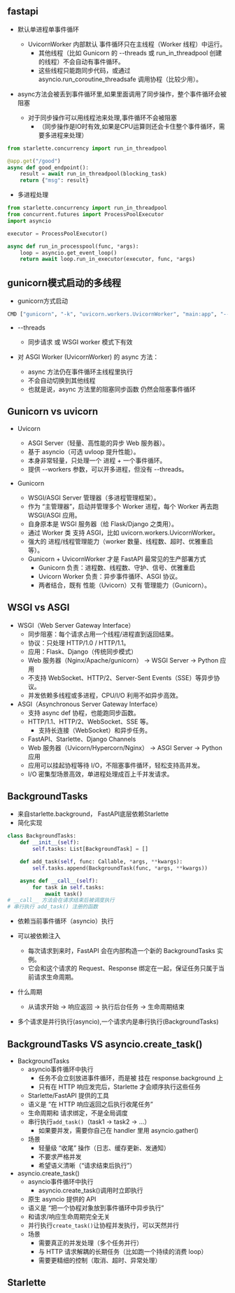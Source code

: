 

## fastapi
+ 默认单进程单事件循环
    + UvicornWorker 内部默认 事件循环只在主线程（Worker 线程）中运行。
        + 其他线程（比如 Gunicorn 的 --threads 或 run_in_threadpool 创建的线程）不会自动有事件循环。
        + 这些线程只能跑同步代码，或通过 asyncio.run_coroutine_threadsafe 调用协程（比较少用）。

+ async方法会被丢到事件循环里,如果里面调用了同步操作，整个事件循环会被阻塞
    + 对于同步操作可以用线程池来处理,事件循环不会被阻塞
        + （同步操作是IO时有效,如果是CPU运算则还会卡住整个事件循环，需要多进程来处理）
```py
from starlette.concurrency import run_in_threadpool

@app.get("/good")
async def good_endpoint():
    result = await run_in_threadpool(blocking_task)
    return {"msg": result}

```

+ 多进程处理
```py
from starlette.concurrency import run_in_threadpool
from concurrent.futures import ProcessPoolExecutor
import asyncio

executor = ProcessPoolExecutor()

async def run_in_processpool(func, *args):
    loop = asyncio.get_event_loop()
    return await loop.run_in_executor(executor, func, *args)
```


## gunicorn模式启动的多线程
+ gunicorn方式启动
```sh
CMD ["gunicorn", "-k", "uvicorn.workers.UvicornWorker", "main:app", "--workers", "6", "--threads", "8", "--bind", "0.0.0.0:8888"]
```

+ --threads
    + 同步请求 或 WSGI worker 模式下有效
    
+ 对 ASGI Worker (UvicornWorker) 的 async 方法：
    + async 方法仍在事件循环主线程里执行
    + 不会自动切换到其他线程
    + 也就是说，async 方法里的阻塞同步函数 仍然会阻塞事件循环

## Gunicorn vs uvicorn
+ Uvicorn
    + ASGI Server（轻量、高性能的异步 Web 服务器）。
    + 基于 asyncio（可选 uvloop 提升性能）。
    + 本身非常轻量，只处理一个 进程 + 一个事件循环。
    + 提供 --workers 参数，可以开多进程，但没有 --threads。

+ Gunicorn
    + WSGI/ASGI Server 管理器（多进程管理框架）。
    + 作为 “主管理器”，启动并管理多个 Worker 进程，每个 Worker 再去跑 WSGI/ASGI 应用。
    + 自身原本是 WSGI 服务器（给 Flask/Django 之类用）。
    + 通过 Worker 类 支持 ASGI，比如 uvicorn.workers.UvicornWorker。
    + 强大的 进程/线程管理能力（worker 数量、线程数、超时、优雅重启等）。
    + Gunicorn + UvicornWorker 才是 FastAPI 最常见的生产部署方式
        + Gunicorn 负责：进程数、线程数、守护、信号、优雅重启
        + Uvicorn Worker 负责：异步事件循环、ASGI 协议。
        + 两者结合，既有 性能（Uvicorn）又有 管理能力（Gunicorn）。

##  WSGI vs ASGI
+ WSGI（Web Server Gateway Interface）
    + 同步阻塞：每个请求占用一个线程/进程直到返回结果。
    + 协议：只处理 HTTP/1.0 / HTTP/1.1。
    + 应用：Flask、Django（传统同步模式）
    + Web 服务器（Nginx/Apache/gunicorn） → WSGI Server → Python 应用
    + 不支持 WebSocket、HTTP/2、Server-Sent Events（SSE）等异步协议。
    + 并发依赖多线程或多进程，CPU/I/O 利用不如异步高效。
+ ASGI（Asynchronous Server Gateway Interface）
    + 支持 async def 协程，也能跑同步函数。
    + HTTP/1.1、HTTP/2、WebSocket、SSE 等。
        + 支持长连接（WebSocket）和异步任务。
    + FastAPI、Starlette、Django Channels
    + Web 服务器（Uvicorn/Hypercorn/Nginx） → ASGI Server → Python 应用
    + 应用可以挂起协程等待 I/O，不阻塞事件循环，轻松支持高并发。
    + I/O 密集型场景高效，单进程处理成百上千并发请求。


## BackgroundTasks
+ 来自starlette.background， FastAPI底层依赖Starlette
+ 简化实现
```py
class BackgroundTasks:
    def __init__(self):
        self.tasks: List[BackgroundTask] = []

    def add_task(self, func: Callable, *args, **kwargs):
        self.tasks.append(BackgroundTask(func, *args, **kwargs))

    async def __call__(self):
        for task in self.tasks:
            await task()
# __call__ 方法会在请求结束后被调度执行
# 串行执行 add_task() 注册的函数
```
+ 依赖当前事件循环（asyncio）执行
+ 可以被依赖注入
    + 每次请求到来时，FastAPI 会在内部构造一个新的 BackgroundTasks 实例。
    + 它会和这个请求的 Request、Response 绑定在一起，保证任务只属于当前请求生命周期。
+ 什么周期
    + 从请求开始 → 响应返回 → 执行后台任务 → 生命周期结束

+ 多个请求是并行执行(asyncio),一个请求内是串行执行(BackgroundTasks)


## BackgroundTasks VS asyncio.create_task()
+ BackgroundTasks
    + asyncio事件循环中执行
        + 任务不会立刻放进事件循环，而是被 挂在 response.background 上
        + 只有在 HTTP 响应发完后，Starlette 才会顺序执行这些任务
    + Starlette/FastAPI 提供的工具
    + 语义是 “在 HTTP 响应返回之后执行收尾任务”
    + 生命周期和 请求绑定，不是全局调度
    + 串行执行`add_task()`（task1 → task2 → …）
        + 如果要并发，需要你自己在 handler 里用 asyncio.gather()
    + 场景
        + 轻量级 “收尾” 操作（日志、缓存更新、发通知）
        + 不要求严格并发
        + 希望语义清晰（“请求结束后执行”）
+ asyncio.create_task()
    + asyncio事件循环中执行
        + asyncio.create_task()调用时立即执行
    + 原生 asyncio 提供的 API
    + 语义是 “把一个协程对象放到事件循环中异步执行”
    + 和请求/响应生命周期完全无关
    + 并行执行`create_task()`让协程并发执行，可以天然并行
    + 场景
        + 需要真正的并发处理（多个任务并行）
        + 与 HTTP 请求解耦的长期任务（比如跑一个持续的消费 loop）
        + 需要更精细的控制（取消、超时、异常处理）

## Starlette